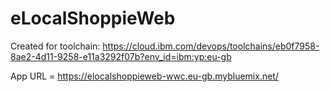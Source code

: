 # eLocalShoppieWeb
Created for toolchain: https://cloud.ibm.com/devops/toolchains/eb0f7958-8ae2-4d11-9258-e11a3292f07b?env_id=ibm:yp:eu-gb

App URL = https://elocalshoppieweb-wwc.eu-gb.mybluemix.net/
